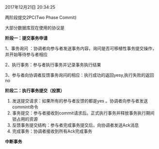 2017年12月21日 20:34:25

两阶段提交2PC\(Two Phase Commit\)

大部分数据库现在使用的协议是

**阶段一：提交事务申请**

1、事务询问 ：协调者向参与者发送事务内容，询问是否可移植性事务提交操作，并开始等待参与者相应

2、执行事务：参与者执行事务并记录事务执行结果

3、参与者向协调者反馈事务询问的相应：执行成功的返回yesy,执行失败的返回no

**阶段二：执行事务提交（投票）**

1. 发送提交请求：如果所有的参与者反馈的都是yes 。协调者向参与者发送commint命令
2. 事务提交：参与者接收到commit请求后。正式执行事务并释放事务执行期间锁占用的资源
3. 反馈事务提交结构：参与者完成事务提交后，向协调者发送Ack消息
4. 完成事务：协调者接收到所有Ack完成事务

**中断事务**




